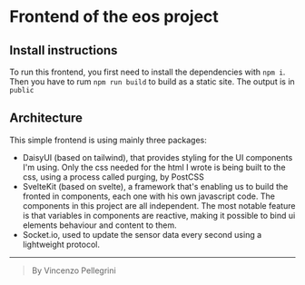 # Frontend of the eos project

## Install instructions
To run this frontend, you first need to install the dependencies with `npm i`. Then you have to rum `npm run build` to build as a static site. The output is in `public`

## Architecture
This simple frontend is using mainly three packages:
+ DaisyUI (based on tailwind), that provides styling for the UI components I'm using. Only the css needed for the html I wrote is being built to the css, using a process called purging, by PostCSS
+ SvelteKit (based on svelte), a framework that's enabling us to build the fronted in components, each one with his own javascript code. The components in this project are all independent. The most notable feature is that variables in components are reactive, making it possible to bind ui elements behaviour and content to them.
+ Socket.io, used to update the sensor data every second using a lightweight protocol.


--- 
> By Vincenzo Pellegrini
